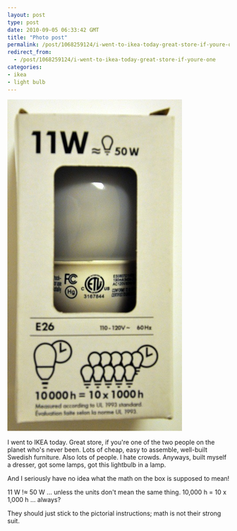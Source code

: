 ```yaml
---
layout: post
type: post
date: 2010-09-05 06:33:42 GMT
title: "Photo post"
permalink: /post/1068259124/i-went-to-ikea-today-great-store-if-youre-one
redirect_from: 
  - /post/1068259124/i-went-to-ikea-today-great-store-if-youre-one
categories:
- ikea
- light bulb
---
```

![](/assets/images/tumblr_l89gw6tahD1qb098no1_500.jpg)

I went to IKEA today. Great store, if you're one of the two people on the planet who's never been. Lots of cheap, easy to assemble, well-built Swedish furniture. Also lots of people. I hate crowds. Anyways, built myself a dresser, got some lamps, got this lightbulb in a lamp.

And I seriously have no idea what the math on the box is supposed to mean!

11 W !≈ 50 W ... unless the units don't mean the same thing.
10,000 h = 10 x 1,000 h ... always?

They should just stick to the pictorial instructions; math is not their strong suit. 
